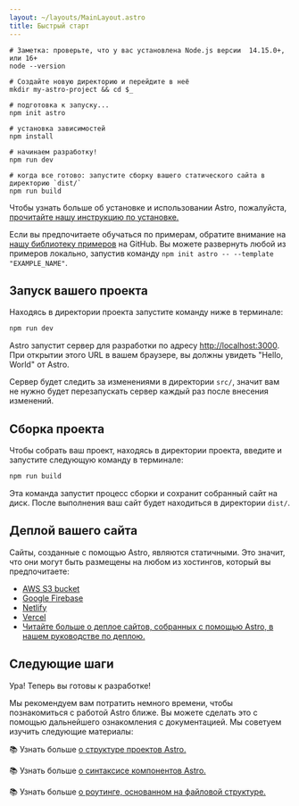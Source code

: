 ```yaml
---
layout: ~/layouts/MainLayout.astro
title: Быстрый старт
---
```


```shell
# Заметка: проверьте, что у вас установлена Node.js версии  14.15.0+, или 16+
node --version

# Создайте новую директорию и перейдите в неё
mkdir my-astro-project && cd $_

# подготовка к запуску...
npm init astro

# установка зависимостей
npm install

# начинаем разработку!
npm run dev
```

```shell
# когда все готово: запустите сборку вашего статического сайта в директорию `dist/`
npm run build
```

Чтобы узнать больше об установке и использовании Astro, пожалуйста, [прочитайте нашу инструкцию по установке.](installation)

Если вы предпочитаете обучаться по примерам, обратите внимание на [нашу библиотеку примеров](https://github.com/withastro/astro/tree/main/examples) на GitHub. Вы можете развернуть любой из примеров локально, запустив команду `npm init astro -- --template "EXAMPLE_NAME"`.

## Запуск вашего проекта

Находясь в директории проекта запустите команду ниже в терминале:

```bash
npm run dev
```

Astro запустит сервер для разработки по адресу [http://localhost:3000](http://localhost:3000). При открытии этого URL в вашем браузере, вы должны увидеть "Hello, World" от Astro.

Сервер будет следить за изменениями в директории `src/`, значит вам не нужно будет перезапускать сервер каждый раз после внесения изменений.

## Сборка проекта

Чтобы собрать ваш проект, находясь в директории проекта, введите и запустите следующую команду в терминале:

```bash
npm run build
```

Эта команда запустит процесс сборки и сохранит собранный сайт на диск. После выполнения ваш сайт будет находиться в директории `dist/`.

## Деплой вашего сайта

Сайты, созданные с помощью Astro, являются статичными. Это значит, что они могут быть размещены на любом из хостингов, который вы предпочитаете:

- [AWS S3 bucket](https://aws.amazon.com/s3/)
- [Google Firebase](https://firebase.google.com/)
- [Netlify](https://www.netlify.com/)
- [Vercel](https://vercel.com/)
- [Читайте больше о деплое сайтов, собранных с помощью Astro, в нашем руководстве по деплою.](/guides/deploy)

## Следующие шаги

Ура! Теперь вы готовы к разработке!

Мы рекомендуем вам потратить немного времени, чтобы познакомиться с работой Astro ближе. Вы можете сделать это с помощью дальнейшего ознакомления с документацией. Мы советуем изучить следующие материалы:

📚 Узнать больше [о структуре проектов Astro.](/core-concepts/project-structure)

📚 Узнать больше [о синтаксисе компонентов Astro.](/core-concepts/astro-components)

📚 Узнать больше [о роутинге, основанном на файловой структуре.](core-concepts/astro-pages)
